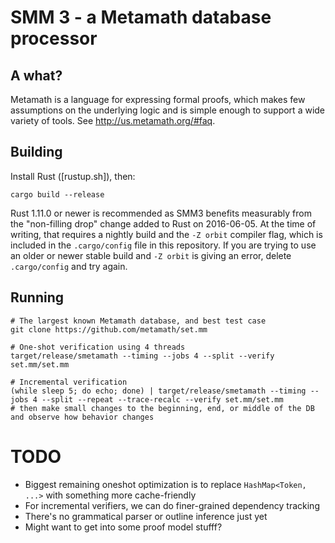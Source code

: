 # SMM 3 - a Metamath database processor

## A what?

Metamath is a language for expressing formal proofs, which makes few assumptions on the underlying logic and is simple enough to support a wide variety of tools.
See http://us.metamath.org/#faq.

## Building

Install Rust ([rustup.sh]), then:

    cargo build --release

Rust 1.11.0 or newer is recommended as SMM3 benefits measurably from the "non-filling drop" change added to Rust on 2016-06-05.
At the time of writing, that requires a nightly build and the `-Z orbit` compiler flag, which is included in the `.cargo/config` file in this repository.
If you are trying to use an older or newer stable build and `-Z orbit` is giving an error, delete `.cargo/config` and try again.

## Running

    # The largest known Metamath database, and best test case
    git clone https://github.com/metamath/set.mm

    # One-shot verification using 4 threads
    target/release/smetamath --timing --jobs 4 --split --verify set.mm/set.mm

    # Incremental verification
    (while sleep 5; do echo; done) | target/release/smetamath --timing --jobs 4 --split --repeat --trace-recalc --verify set.mm/set.mm
    # then make small changes to the beginning, end, or middle of the DB and observe how behavior changes

# TODO

 * Biggest remaining oneshot optimization is to replace `HashMap<Token, ...>` with something more cache-friendly
 * For incremental verifiers, we can do finer-grained dependency tracking
 * There's no grammatical parser or outline inference just yet
 * Might want to get into some proof model stufff?